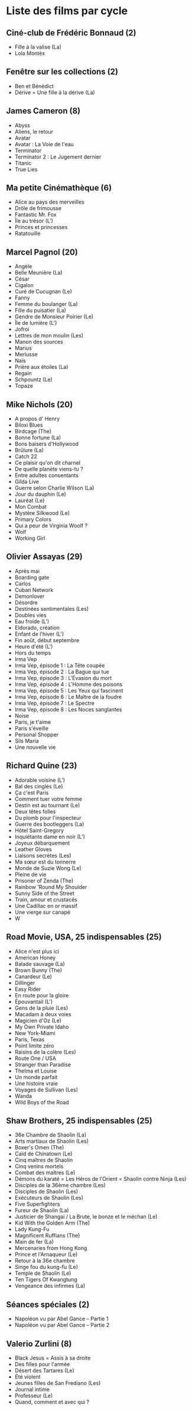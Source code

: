 # Liste des films par cycle

## Ciné-club de Frédéric Bonnaud (2)

  * Fille à la valise (La)  
  * Lola Montès

## Fenêtre sur les collections (2)

  * Ben et Bénédict  
  * Dérive = Une fille à la dérive (La)

## James Cameron (8)

  * Abyss  
  * Aliens, le retour  
  * Avatar  
  * Avatar : La Voie de l'eau  
  * Terminator  
  * Terminator 2 : Le Jugement dernier  
  * Titanic  
  * True Lies

## Ma petite Cinémathèque (6)

  * Alice au pays des merveilles  
  * Drôle de frimousse  
  * Fantastic Mr. Fox  
  * Île au trésor (L')  
  * Princes et princesses  
  * Ratatouille

## Marcel Pagnol (20)

  * Angèle  
  * Belle Meunière (La)  
  * César  
  * Cigalon  
  * Curé de Cucugnan (Le)  
  * Fanny  
  * Femme du boulanger (La)  
  * Fille du puisatier (La)  
  * Gendre de Monsieur Poirier (Le)  
  * Île de lumière (L')  
  * Jofroi  
  * Lettres de mon moulin (Les)  
  * Manon des sources  
  * Marius  
  * Merlusse  
  * Naïs  
  * Prière aux étoiles (La)  
  * Regain  
  * Schpountz (Le)  
  * Topaze

## Mike Nichols (20)

  * A propos d' Henry  
  * Biloxi Blues  
  * Birdcage (The)  
  * Bonne fortune (La)  
  * Bons baisers d'Hollywood  
  * Brûlure (La)  
  * Catch 22  
  * Ce plaisir qu'on dit charnel  
  * De quelle planète viens-tu ?  
  * Entre adultes consentants  
  * Gilda Live  
  * Guerre selon Charlie Wilson (La)  
  * Jour du dauphin (Le)  
  * Lauréat (Le)  
  * Mon Combat  
  * Mystère Silkwood (Le)  
  * Primary Colors  
  * Qui a peur de Virginia Woolf ?  
  * Wolf  
  * Working Girl

## Olivier Assayas (29)

  * Après mai  
  * Boarding gate  
  * Carlos  
  * Cuban Network  
  * Demonlover  
  * Désordre  
  * Destinées sentimentales (Les)  
  * Doubles vies  
  * Eau froide (L')  
  * Eldorado, création  
  * Enfant de l'hiver (L')  
  * Fin août, début septembre  
  * Heure d'été (L')  
  * Hors du temps  
  * Irma Vep  
  * Irma Vep, épisode 1 : La Tête coupée  
  * Irma Vep, épisode 2 : La Bague qui tue  
  * Irma Vep, épisode 3 : L'Évasion du mort  
  * Irma Vep, épisode 4 : L'Homme des poisons  
  * Irma Vep, épisode 5 : Les Yeux qui fascinent  
  * Irma Vep, épisode 6 : Le Maître de la foudre  
  * Irma Vep, épisode 7 : Le Spectre  
  * Irma Vep, épisode 8 : Les Noces sanglantes  
  * Noise  
  * Paris, je t'aime  
  * Paris s'éveille  
  * Personal Shopper  
  * Sils Maria  
  * Une nouvelle vie

## Richard Quine (23)

  * Adorable voisine (L')  
  * Bal des cinglés (Le)  
  * Ça c'est Paris  
  * Comment tuer votre femme  
  * Destin est au tournant (Le)  
  * Deux têtes folles  
  * Du plomb pour l'inspecteur  
  * Guerre des bootleggers (La)  
  * Hôtel Saint-Gregory  
  * Inquiétante dame en noir (L')  
  * Joyeux débarquement  
  * Leather Gloves  
  * Liaisons secrètes (Les)  
  * Ma sœur est du tonnerre  
  * Monde de Suzie Wong (Le)  
  * Pleine de vie  
  * Prisoner of Zenda (The)  
  * Rainbow 'Round My Shoulder  
  * Sunny Side of the Street  
  * Train, amour et crustacés  
  * Une Cadillac en or massif  
  * Une vierge sur canapé  
  * W

## Road Movie, USA, 25 indispensables (25)

  * Alice n'est plus ici  
  * American Honey  
  * Balade sauvage (La)  
  * Brown Bunny (The)  
  * Canardeur (Le)  
  * Dillinger  
  * Easy Rider  
  * En route pour la gloire  
  * Épouvantail (L')  
  * Gens de la pluie (Les)  
  * Macadam à deux voies  
  * Magicien d'Oz (Le)  
  * My Own Private Idaho  
  * New York-Miami  
  * Paris, Texas  
  * Point limite zéro  
  * Raisins de la colère (Les)  
  * Route One / USA  
  * Stranger than Paradise  
  * Thelma et Louise  
  * Un monde parfait  
  * Une histoire vraie  
  * Voyages de Sullivan (Les)  
  * Wanda  
  * Wild Boys of the Road

## Shaw Brothers, 25 indispensables (25)

  * 36e Chambre de Shaolin (La)  
  * Arts martiaux de Shaolin (Les)  
  * Boxer's Omen (The)  
  * Caïd de Chinatown (Le)  
  * Cinq maîtres de Shaolin  
  * Cinq venins mortels  
  * Combat des maîtres (Le)  
  * Démons du karaté = Les Héros de l'Orient = Shaolin contre Ninja (Les)  
  * Disciples de la 36ème chambre (Les)  
  * Disciples de Shaolin (Les)  
  * Exécuteurs de Shaolin (Les)  
  * Five Superfighters  
  * Fureur de Shaolin (La)  
  * Justicier de Shangai / La Brute, le bonze et le méchan (Le)  
  * Kid With the Golden Arm (The)  
  * Lady Kung-Fu  
  * Magnificent Ruffians (The)  
  * Main de fer (La)  
  * Mercenaries from Hong Kong  
  * Prince et l'Arnaqueur (Le)  
  * Retour à la 36e chambre  
  * Singe fou du kung-fu (Le)  
  * Temple de Shaolin (Le)  
  * Ten Tigers Of Kwangtung  
  * Vengeance des infirmes (La)

## Séances spéciales (2)

  * Napoléon vu par Abel Gance – Partie 1  
  * Napoléon vu par Abel Gance – Partie 2

## Valerio Zurlini (8)

  * Black Jesus = Assis à sa droite  
  * Des filles pour l'armée  
  * Désert des Tartares (Le)  
  * Été violent  
  * Jeunes filles de San Frediano (Les)  
  * Journal intime  
  * Professeur (Le)  
  * Quand, comment et avec qui ?  
